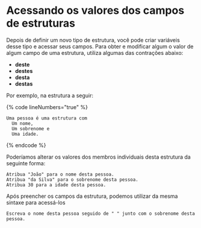 # Acessando os valores dos campos de estruturas

Depois de definir um novo tipo de estrutura, você pode criar variáveis desse tipo e acessar seus campos. Para obter e modificar algum o valor de algum campo de uma estrutura, utiliza algumas das contrações abaixo:

* **deste**
* **destes**
* **desta**
* **destas**

Por exemplo, na estrutura a seguir:

{% code lineNumbers="true" %}
```
Uma pessoa é uma estrutura com
  Um nome,
  Um sobrenome e
  Uma idade.
```
{% endcode %}

&#x20;Poderíamos alterar os valores dos membros individuais desta estrutura da seguinte forma:

```
Atribua "João" para o nome desta pessoa.
Atribua "da Silva" para o sobrenome desta pessoa.
Atribua 30 para a idade desta pessoa.
```

Após preencher os campos da estrutura, podemos utilizar da mesma sintaxe para acessá-los

```
Escreva o nome desta pessoa seguido de " " junto com o sobrenome desta pessoa.
```
